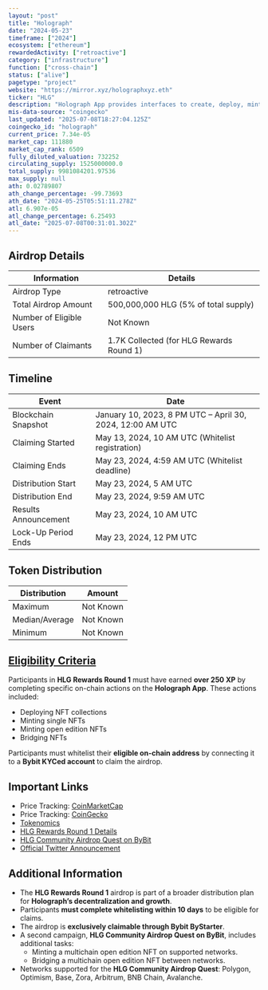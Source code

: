 ```yaml
---
layout: "post"
title: "Holograph"
date: "2024-05-23"
timeframe: ["2024"]
ecosystem: ["ethereum"]
rewardedActivity: ["retroactive"]
category: ["infrastructure"]
function: ["cross-chain"]
status: ["alive"]
pagetype: "project"
website: "https://mirror.xyz/holographxyz.eth"
ticker: "HLG"
description: "Holograph App provides interfaces to create, deploy, mint, and bridge omnichain NFTs, powered by Holograph Protocol."
mis-data-source: "coingecko"
last_updated: "2025-07-08T18:27:04.125Z"
coingecko_id: "holograph"
current_price: 7.34e-05
market_cap: 111880
market_cap_rank: 6509
fully_diluted_valuation: 732252
circulating_supply: 1525000000.0
total_supply: 9981084201.97536
max_supply: null
ath: 0.02789807
ath_change_percentage: -99.73693
ath_date: "2024-05-25T05:51:11.278Z"
atl: 6.907e-05
atl_change_percentage: 6.25493
atl_date: "2025-07-08T00:31:01.302Z"
---
```


## Airdrop Details

| Information              | Details                                  |
| ------------------------ | ---------------------------------------- |
| Airdrop Type             | retroactive                              |
| Total Airdrop Amount     | 500,000,000 HLG (5% of total supply)     |
| Number of Eligible Users | Not Known                                |
| Number of Claimants      | 1.7K Collected (for HLG Rewards Round 1) |

## Timeline

| Event                | Date                                                      |
| -------------------- | --------------------------------------------------------- |
| Blockchain Snapshot  | January 10, 2023, 8 PM UTC – April 30, 2024, 12:00 AM UTC |
| Claiming Started     | May 13, 2024, 10 AM UTC (Whitelist registration)          |
| Claiming Ends        | May 23, 2024, 4:59 AM UTC (Whitelist deadline)            |
| Distribution Start   | May 23, 2024, 5 AM UTC                                    |
| Distribution End     | May 23, 2024, 9:59 AM UTC                                 |
| Results Announcement | May 23, 2024, 10 AM UTC                                   |
| Lock-Up Period Ends  | May 23, 2024, 12 PM UTC                                   |

## Token Distribution

| Distribution   | Amount    |
| -------------- | --------- |
| Maximum        | Not Known |
| Median/Average | Not Known |
| Minimum        | Not Known |

## [Eligibility Criteria](https://mirror.xyz/holographxyz.eth/U6QdnpflhQvsiKc1wsHI0ZW9hd8hRWTqRq5Y5Uwcf80)

Participants in **HLG Rewards Round 1** must have earned **over 250 XP** by completing specific on-chain actions on the **Holograph App**. These actions included:

- Deploying NFT collections
- Minting single NFTs
- Minting open edition NFTs
- Bridging NFTs

Participants must whitelist their **eligible on-chain address** by connecting it to a **Bybit KYCed account** to claim the airdrop.

## Important Links

- Price Tracking: [CoinMarketCap](https://coinmarketcap.com/currencies/holograph)
- Price Tracking: [CoinGecko](https://www.coingecko.com/en/coins/holograph)
- [Tokenomics](https://mirror.xyz/holographxyz.eth/VwVSwT0BqujmLuq5Xnm4exDnx90Wl7c6WaqX8EuOuQI)
- [HLG Rewards Round 1 Details](https://mirror.xyz/holographxyz.eth/U6QdnpflhQvsiKc1wsHI0ZW9hd8hRWTqRq5Y5Uwcf80)
- [HLG Community Airdrop Quest on ByBit](https://mirror.xyz/holographxyz.eth/4rLnWdpRquokb1KyxMPUPii0MdP04jWHtc4LJc35GLo)
- [Official Twitter Announcement](https://x.com/holographxyz/status/1792737087130906674)

## Additional Information

- The **HLG Rewards Round 1** airdrop is part of a broader distribution plan for **Holograph’s decentralization and growth**.
- Participants **must complete whitelisting within 10 days** to be eligible for claims.
- The airdrop is **exclusively claimable through Bybit ByStarter**.
- A second campaign, **HLG Community Airdrop Quest on ByBit**, includes additional tasks:
  - Minting a multichain open edition NFT on supported networks.
  - Bridging a multichain open edition NFT between networks.
- Networks supported for the **HLG Community Airdrop Quest**: Polygon, Optimism, Base, Zora, Arbitrum, BNB Chain, Avalanche.